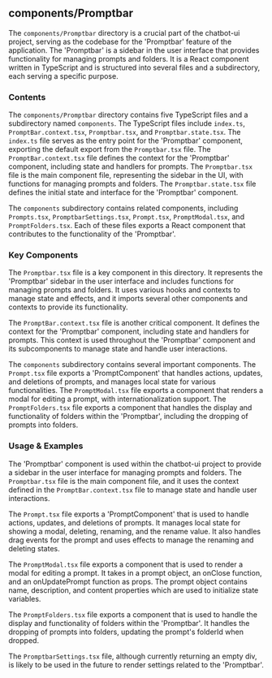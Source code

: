 
## components/Promptbar

The `components/Promptbar` directory is a crucial part of the chatbot-ui project, serving as the codebase for the 'Promptbar' feature of the application. The 'Promptbar' is a sidebar in the user interface that provides functionality for managing prompts and folders. It is a React component written in TypeScript and is structured into several files and a subdirectory, each serving a specific purpose.

### Contents

The `components/Promptbar` directory contains five TypeScript files and a subdirectory named `components`. The TypeScript files include `index.ts`, `PromptBar.context.tsx`, `Promptbar.tsx`, and `Promptbar.state.tsx`. The `index.ts` file serves as the entry point for the 'Promptbar' component, exporting the default export from the `Promptbar.tsx` file. The `PromptBar.context.tsx` file defines the context for the 'Promptbar' component, including state and handlers for prompts. The `Promptbar.tsx` file is the main component file, representing the sidebar in the UI, with functions for managing prompts and folders. The `Promptbar.state.tsx` file defines the initial state and interface for the 'Promptbar' component.

The `components` subdirectory contains related components, including `Prompts.tsx`, `PromptbarSettings.tsx`, `Prompt.tsx`, `PromptModal.tsx`, and `PromptFolders.tsx`. Each of these files exports a React component that contributes to the functionality of the 'Promptbar'.

### Key Components

The `Promptbar.tsx` file is a key component in this directory. It represents the 'Promptbar' sidebar in the user interface and includes functions for managing prompts and folders. It uses various hooks and contexts to manage state and effects, and it imports several other components and contexts to provide its functionality.

The `PromptBar.context.tsx` file is another critical component. It defines the context for the 'Promptbar' component, including state and handlers for prompts. This context is used throughout the 'Promptbar' component and its subcomponents to manage state and handle user interactions.

The `components` subdirectory contains several important components. The `Prompt.tsx` file exports a 'PromptComponent' that handles actions, updates, and deletions of prompts, and manages local state for various functionalities. The `PromptModal.tsx` file exports a component that renders a modal for editing a prompt, with internationalization support. The `PromptFolders.tsx` file exports a component that handles the display and functionality of folders within the 'Promptbar', including the dropping of prompts into folders.

### Usage & Examples

The 'Promptbar' component is used within the chatbot-ui project to provide a sidebar in the user interface for managing prompts and folders. The `Promptbar.tsx` file is the main component file, and it uses the context defined in the `PromptBar.context.tsx` file to manage state and handle user interactions.

The `Prompt.tsx` file exports a 'PromptComponent' that is used to handle actions, updates, and deletions of prompts. It manages local state for showing a modal, deleting, renaming, and the rename value. It also handles drag events for the prompt and uses effects to manage the renaming and deleting states.

The `PromptModal.tsx` file exports a component that is used to render a modal for editing a prompt. It takes in a prompt object, an onClose function, and an onUpdatePrompt function as props. The prompt object contains name, description, and content properties which are used to initialize state variables.

The `PromptFolders.tsx` file exports a component that is used to handle the display and functionality of folders within the 'Promptbar'. It handles the dropping of prompts into folders, updating the prompt's folderId when dropped.

The `PromptbarSettings.tsx` file, although currently returning an empty div, is likely to be used in the future to render settings related to the 'Promptbar'.
